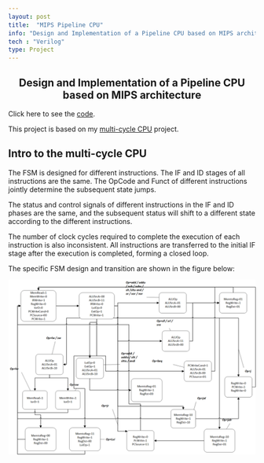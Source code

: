 ```yaml
---
layout: post
title:  "MIPS Pipeline CPU"
info: "Design and Implementation of a Pipeline CPU based on MIPS architecture"
tech : "Verilog"
type: Project
---
```

<h2><center>Design and Implementation of a Pipeline CPU based on MIPS architecture</center></h2>

Click here to see the [code](https://github.com/mtzhang1999/Pipeline-CPU).

This project is based on my [multi-cycle CPU](https://github.com/mtzhang1999/MultiCycle-CPU) project.

## Intro to the multi-cycle CPU

The FSM is designed for different instructions. The IF and ID stages of all instructions are the same. The OpCode and Funct of different instructions jointly determine the subsequent state jumps.

The status and control signals of different instructions in the IF and ID phases are the same, and the subsequent status will shift to a different state according to the different instructions.

The number of clock cycles required to complete the execution of each instruction is also inconsistent. All instructions are transferred to the initial IF stage after the execution is completed, forming a closed loop.

The specific FSM design and transition are shown in the figure below:

![cpu-1](\imgs\Projects\cpu-1.png)



